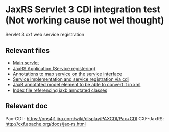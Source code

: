 # JaxRS Servlet 3 CDI integration test (Not working cause not wel thought)
Servlet 3 cxf web service registration

## Relevant files
* [Main servlet](https://github.com/OsgiliathEnterprise/net.osgiliath.parent/blob/master/net.osgiliath.framework/net.osgiliath.features/net.osgiliath.feature.itests/net.osgiliath.feature.itest.jaxrs.web.cdi/src/main/java/conf/JaxRSCDIServicesProviderServlet.java)
* [JaxRS Application (Service registering)](https://github.com/OsgiliathEnterprise/net.osgiliath.parent/blob/master/net.osgiliath.framework/net.osgiliath.features/net.osgiliath.feature.itests/net.osgiliath.feature.itest.jaxrs.web.cdi/src/main/java/conf/JaxRSCDIApplication.java)
* [Annotations to map service on the service interface](https://github.com/OsgiliathEnterprise/net.osgiliath.parent/blob/master/net.osgiliath.framework/net.osgiliath.features/net.osgiliath.feature.itests/net.osgiliath.feature.itest.jaxrs.web.cdi/src/main/java/net/osgiliath/features/karaf/jaxrs/web/cdi/HelloServiceJaxRS.java)
* [Service implementation and service registration via cdi](https://github.com/OsgiliathEnterprise/net.osgiliath.parent/blob/master/net.osgiliath.framework/net.osgiliath.features/net.osgiliath.feature.itests/net.osgiliath.feature.itest.jaxrs.web.cdi/src/main/java/net/osgiliath/features/karaf/jaxrs/web/cdi/impl/HelloServiceImpl.java)
* [JaxB annotated model element to be able to convert it in xml](https://github.com/OsgiliathEnterprise/net.osgiliath.parent/blob/master/net.osgiliath.framework/net.osgiliath.features/net.osgiliath.feature.itests/net.osgiliath.feature.itest.jaxrs.web.cdi/src/main/java/net/osgiliath/features/karaf/jaxrs/web/cdi/model/HelloObject.java)
* [Index file referencing jaxb annotated classes](https://github.com/OsgiliathEnterprise/net.osgiliath.parent/blob/master/net.osgiliath.framework/net.osgiliath.features/net.osgiliath.feature.itests/net.osgiliath.feature.itest.jaxrs.web.cdi/src/main/java/net/osgiliath/features/karaf/jaxrs/web/cdi/model/jaxb.index)

## Relevant doc
Pax-CDI : https://ops4j1.jira.com/wiki/display/PAXCDI/Pax+CDI
CXF-JaxRS: http://cxf.apache.org/docs/jax-rs.html